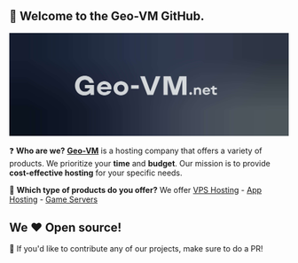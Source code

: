 ## 👋 Welcome to the **Geo-VM GitHub**.
<!-- Banner -->
<img src="https://raw.githubusercontent.com/Geo-VM/.github/main/GeoVM-Banner.jpg"/>
<!-- End -->

<!-- Information -->
❓ **Who are we?** **[Geo-VM](https://geo-vm.net)** is a hosting company that offers a variety of products. We prioritize your **time** and **budget**. Our mission is to provide **cost-effective hosting** for your specific needs.

📄 **Which type of products do you offer?** We offer [VPS Hosting](https://geo-vm.net/products/vps) - [App Hosting](https://geo-vm.net/products/app) - [Game Servers](https://geo-vm.net/products/gameservers)
<!-- End -->

<!-- Open source -->
## We ❤️ Open source!
🫶 If you'd like to contribute any of our projects, make sure to do a PR!
<!-- End -->
